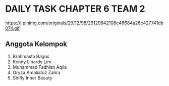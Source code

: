 # DAILY TASK CHAPTER 6 TEAM 2
https://i.pinimg.com/originals/29/12/98/29129842108c46684a26c427741db074.gif

## Anggota Kelompok
1. Brahmasta Bagus
2. Kenny Linardy Lim
3. Muhammad Fadhlan Aqila
4. Oryza Amaliatuz Zahra
5. Shifly Inner Beauty
